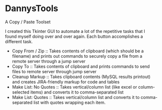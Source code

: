 # DannysTools
A Copy / Paste Toolset

I created this Tkinter GUI to automate a lot of the repetitive tasks that I found myself doing over and over again. 
Each button accomplishes a different task.
* Copy From / Zip :: Takes contents of clipboard (which should be a filename) and prints out commands to securely copy a file from a remote server through a jump server
* Copy To :: Takes contents of clipboard and prints commands to send files to remote server through jump server
* Cleanup Markup :: Takes clipboard contents (MySQL results printout) and creates JIRA-friendly markup for code and tables
* Make List: No Quotes :: Takes vertical/column list (like excel or column-selected items) and converts it to comma-separated list
* Make List: Quotes :: Takes vertical/column list and converts it to comma-separated list with quotes wrapping each item. 
